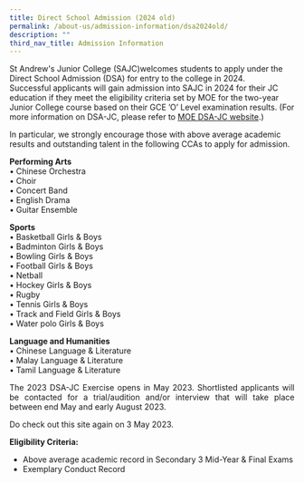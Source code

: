 ```yaml
---
title: Direct School Admission (2024 old)
permalink: /about-us/admission-information/dsa2024old/
description: ""
third_nav_title: Admission Information
---
```

St Andrew's Junior College (SAJC)welcomes students to apply under the Direct School Admission (DSA) for entry to the college in 2024. <br>
Successful applicants will gain admission into SAJC in 2024 for their JC education if they meet the eligibility criteria set by MOE for the two-year Junior College course based on their GCE ’O’ Level examination results. (For more information on DSA-JC, please refer to [MOE DSA-JC website](https://www.moe.gov.sg/post-secondary/admissions/dsa).) 

In particular, we strongly encourage those with above average academic results and outstanding talent in the following CCAs to apply for admission.  

**Performing Arts**   <br>
•	Chinese Orchestra <br>
•	Choir <br>
•	Concert Band <br>
•	English Drama<br>
•	Guitar Ensemble <br>

**Sports**<br>
•	Basketball Girls &amp; Boys<br>
•	Badminton Girls &amp; Boys<br>
•	Bowling Girls &amp; Boys<br>
•	Football Girls &amp; Boys<br>
•	Netball<br>
•	Hockey Girls &amp; Boys<br>
•	Rugby<br>
•	Tennis Girls &amp; Boys <br>
•	Track and Field Girls &amp; Boys<br>
•	Water polo Girls &amp; Boys<br>

**Language and Humanities**<br>
•	Chinese Language &amp; Literature<br>
•	Malay Language &amp; Literature<br>
•	Tamil Language &amp; Literature<br>

<p align="justify">The 2023 DSA-JC Exercise opens in May 2023.  Shortlisted applicants will be contacted for a trial/audition and/or interview that will take place between end May and early August 2023.</p> 
Do check out this site again on 3 May 2023.

**Eligibility Criteria:** <br>
* Above average academic record in Secondary 3 Mid-Year &amp; Final Exams <br>
* Exemplary Conduct Record